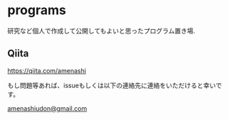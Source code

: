 # programs
研究など個人で作成して公開してもよいと思ったプログラム置き場.

## Qiita
https://qiita.com/amenashi


もし問題等あれば、issueもしくは以下の連絡先に連絡をいただけると幸いです。

amenashiudon@gmail.com
